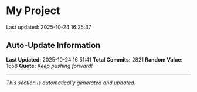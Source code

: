 # My Project


Last updated: 2025-10-24 16:25:37












































































































































































































































































































































































































































































































































































































































































































































































































































































































































































































































































































































































































































































































































































































































































































































































































































































































































































































































































































































































































































































































































































































































































































































































































































































































































































































































































































































































































































































































































































































































































































































































































































































































































## Auto-Update Information

**Last Updated:** 2025-10-24 16:51:41
**Total Commits:** 2821
**Random Value:** 1658
**Quote:** _Keep pushing forward!_

---
_This section is automatically generated and updated._